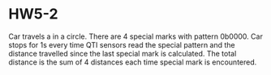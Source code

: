 # HW5-2
Car travels a in a circle. There are 4 special marks with pattern 0b0000. Car stops for 1s every time QTI sensors read the special pattern
and the distance travelled since the last special mark is calculated. The total distance is the sum of 4 distances each time special mark is encountered.
